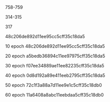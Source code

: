 758-759

314-315

317

48c206de892d11ee95cc5cff35c18da5

10 epoch 48c206de892d11ee95cc5cff35c18da5

20 epoch a5bedb36894c11ee97975cff35c18da5

30 epoch f07ee34889ae11ee82235cff35c18da5

40 epoch 0d8d192a89e411eeb2795cff35c18da5

50 epoch 72c1f3a88a7d11ee9e1c5cff35c18db0

60 epoch 11a6408a8abc11eebdaa5cff35c18db0